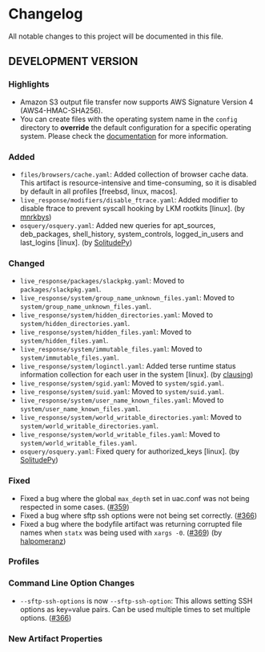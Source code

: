 # Changelog

All notable changes to this project will be documented in this file.  

## DEVELOPMENT VERSION

### Highlights

- Amazon S3 output file transfer now supports AWS Signature Version 4 (AWS4-HMAC-SHA256).
- You can create files with the operating system name in the `config` directory to **override** the default configuration for a specific operating system. Please check the [documentation](https://tclahr.github.io/uac-docs/config_file/) for more information.

### Added

- `files/browsers/cache.yaml`: Added collection of browser cache data. This artifact is resource-intensive and time-consuming, so it is disabled by default in all profiles [freebsd, linux, macos].
- `live_response/modifiers/disable_ftrace.yaml`: Added modifier to disable ftrace to prevent syscall hooking by LKM rootkits [linux]. (by [mnrkbys](https://github.com/mnrkbys))
- `osquery/osquery.yaml`: Added new queries for apt_sources, deb_packages, shell_history, system_controls, logged_in_users and last_logins [linux]. (by [SolitudePy](https://github.com/SolitudePy))

### Changed

- `live_response/packages/slackpkg.yaml`: Moved to `packages/slackpkg.yaml`.
- `live_response/system/group_name_unknown_files.yaml`: Moved to `system/group_name_unknown_files.yaml`.
- `live_response/system/hidden_directories.yaml`: Moved to `system/hidden_directories.yaml`.
- `live_response/system/hidden_files.yaml`: Moved to `system/hidden_files.yaml`.
- `live_response/system/immutable_files.yaml`: Moved to `system/immutable_files.yaml`.
- `live_response/system/loginctl.yaml`: Added terse runtime status information collection for each user in the system [linux]. (by [clausing](https://github.com/clausing))
- `live_response/system/sgid.yaml`: Moved to `system/sgid.yaml`.
- `live_response/system/suid.yaml`: Moved to `system/suid.yaml`.
- `live_response/system/user_name_known_files.yaml`: Moved to `system/user_name_known_files.yaml`.
- `live_response/system/world_writable_directories.yaml`: Moved to `system/world_writable_directories.yaml`.
- `live_response/system/world_writable_files.yaml`: Moved to `system/world_writable_files.yaml`.
- `osquery/osquery.yaml`: Fixed query for authorized_keys [linux]. (by [SolitudePy](https://github.com/SolitudePy))

### Fixed

- Fixed a bug where the global `max_depth` set in uac.conf was not being respected in some cases. ([#359](https://github.com/tclahr/uac/issues/359))
- Fixed a bug where sftp ssh options were not being set correctly. ([#366](https://github.com/tclahr/uac/issues/366))
- Fixed a bug where the bodyfile artifact was returning corrupted file names when `statx` was being used with `xargs -0`. ([#369](https://github.com/tclahr/uac/issues/369)) (by [halpomeranz](https://github.com/halpomeranz))

### Profiles

### Command Line Option Changes

- `--sftp-ssh-options` is now `--sftp-ssh-option`: This allows setting SSH options as key=value pairs. Can be used multiple times to set multiple options. ([#366](https://github.com/tclahr/uac/issues/366))

### New Artifact Properties
